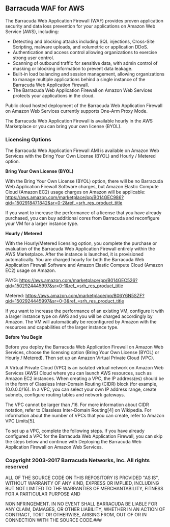 ## Barracuda WAF for AWS

The Barracuda Web Application Firewall (WAF) provides proven application security and data loss prevention for your applications on Amazon Web Service (AWS), including:

- Detecting and blocking attacks including SQL injections, Cross-Site Scripting, malware uploads, and volumetric or application DDoS.
- Authentication and access control allowing organizations to exercise strong user control.
- Scanning of outbound traffic for sensitive data, with admin control of masking or blocking information to prevent data leakage.
- Built-in load balancing and session management, allowing organizations to manage multiple applications behind a single instance of the Barracuda Web Application Firewall.
- The Barracuda Web Application Firewall on Amazon Web Services protects your applications in the cloud.

Public cloud hosted deployment of the Barracuda Web Application Firewall on Amazon Web Services currently supports One-Arm Proxy Mode.

The Barracuda Web Application Firewall is available hourly in the AWS Marketplace or you can bring your own license (BYOL).

### Licensing Options

The Barracuda Web Application Firewall AMI is available on Amazon Web Services with the Bring Your Own License (BYOL) and Hourly / Metered option.

**Bring Your Own License (BYOL)**

With the Bring Your Own License (BYOL) option, there will be no Barracuda Web Application Firewall Software charges, but Amazon Elastic Compute Cloud (Amazon EC2) usage charges on Amazon will be applicable:
https://aws.amazon.com/marketplace/pp/B014GEC986?qid=1502918471842&sr=0-2&ref_=srh_res_product_title

If you want to increase the performance of a license that you have already purchased, you can buy additional cores from Barracuda and reconfigure your VM for a larger instance type.

**Hourly / Metered**

With the Hourly/Metered licensing option, you complete the purchase or evaluation of the Barracuda Web Application Firewall entirely within the AWS Marketplace. After the instance is launched, it is provisioned automatically. You are charged hourly for both the Barracuda Web Application Firewall Software and Amazon Elastic Compute Cloud (Amazon EC2) usage on Amazon.

PAYG: https://aws.amazon.com/marketplace/pp/B014GEC526?qid=1502924445997&sr=0-1&ref_=srh_res_product_title

Metered: https://aws.amazon.com/marketplace/pp/B06Y6N5SZF?qid=1502924445997&sr=0-3&ref_=srh_res_product_title

If you want to increase the performance of an existing VM, configure it with a larger instance type on AWS and you will be charged accordingly by Amazon. The VM will automatically be reconfigured by Amazon with the resources and capabilities of the larger instance type.

**Before You Begin**

Before you deploy the Barracuda Web Application Firewall on Amazon Web Services, choose the licensing option (Bring Your Own License (BYOL) or Hourly / Metered). Then set up an Amazon Virtual Private Cloud (VPC).

A Virtual Private Cloud (VPC) is an isolated virtual network on Amazon Web Services (AWS) Cloud where you can launch AWS resources, such as Amazon EC2 instances. When creating a VPC, the IP address(es) should be in the form of Classless Inter-Domain Routing (CIDR) block (for example, 10.0.0.0/16). In a VPC, you can select your own IP address range, create subnets, configure routing tables and network gateways.

The VPC cannot be larger than /16.
For more information about CIDR notation, refer to Classless Inter-Domain Routing[4] on Wikipedia. For information about the number of VPCs that you can create, refer to Amazon VPC Limits[5].

To set up a VPC, complete the following steps. If you have already configured a VPC for the Barracuda Web Application Firewall, you can skip the steps below and continue with Deploying the Barracuda Web Application Firewall on Amazon Web Services.

### Copyright 2003-2017 Barracuda Networks, Inc. All rights reserved

ALL OF THE SOURCE CODE ON THIS REPOSITORY IS PROVIDED "AS IS", WITHOUT WARRANTY OF ANY KIND, EXPRESS OR IMPLIED, INCLUDING BUT NOT LIMITED TO THE WARRANTIES OF MERCHANTABILITY, FITNESS FOR A PARTICULAR PURPOSE AND 

NONINFRINGEMENT. IN NO EVENT SHALL BARRACUDA BE LIABLE FOR ANY CLAIM, DAMAGES, OR OTHER LIABILITY, WHETHER IN AN ACTION OF CONTRACT, TORT OR OTHERWISE, ARISING FROM, OUT OF OR IN CONNECTION WITH THE SOURCE CODE.###
